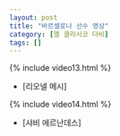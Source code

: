 ```yaml
---
layout: post
title: "바르셀로나 선수 영상"
category: [엘 클라시코 더비]
tags: []
---
```


{% include video13.html %}

* [리오넬 메시]

{% include video14.html %}

* [샤비 에르난데스]

